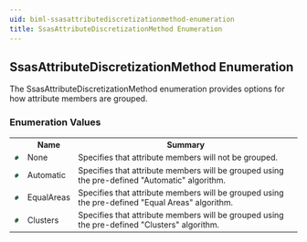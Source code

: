 ```yaml
---
uid: biml-ssasattributediscretizationmethod-enumeration
title: SsasAttributeDiscretizationMethod Enumeration
---
```


## SsasAttributeDiscretizationMethod Enumeration

<div class="LanguageSummary"><div class ="SummaryItem">The SsasAttributeDiscretizationMethod enumeration provides options for how attribute members are grouped.</div></div>
<div class="EnumValueGroup">

### Enumeration Values

<table id="EnumValue" class="MemberList"><tbody><tr><th class="MemberTypeIconColumnHeader">&nbsp;</th><th class="MemberNameColumnHeader">Name</th><th class="MemberSummaryColumnHeader">Summary</th></tr><tr class="cd0"><td align="center" class="MemberTypeIcon"><img src="enumValue.png"></img></td><td class="MemberName">None</td><td class="MemberSummary"><div class ="SummaryItem">Specifies that attribute members will not be grouped.</div></td></tr><tr class="cd1"><td align="center" class="MemberTypeIcon"><img src="enumValue.png"></img></td><td class="MemberName">Automatic</td><td class="MemberSummary"><div class ="SummaryItem">Specifies that attribute members will be grouped using the pre-defined "Automatic" algorithm.</div></td></tr><tr class="cd0"><td align="center" class="MemberTypeIcon"><img src="enumValue.png"></img></td><td class="MemberName">EqualAreas</td><td class="MemberSummary"><div class ="SummaryItem">Specifies that attribute members will be grouped using the pre-defined "Equal Areas" algorithm.</div></td></tr><tr class="cd1"><td align="center" class="MemberTypeIcon"><img src="enumValue.png"></img></td><td class="MemberName">Clusters</td><td class="MemberSummary"><div class ="SummaryItem">Specifies that attribute members will be grouped using the pre-defined "Clusters" algorithm.</div></td></tr></tbody></table>
</div>